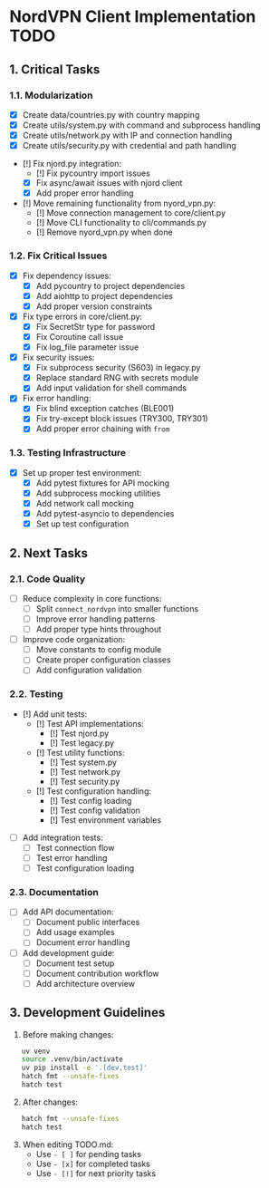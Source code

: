 # NordVPN Client Implementation TODO

## 1. Critical Tasks

### 1.1. Modularization

* [x] Create data/countries.py with country mapping
* [x] Create utils/system.py with command and subprocess handling
* [x] Create utils/network.py with IP and connection handling
* [x] Create utils/security.py with credential and path handling
* [!] Fix njord.py integration:
  + [!] Fix pycountry import issues
  + [x] Fix async/await issues with njord client
  + [x] Add proper error handling
* [!] Move remaining functionality from nyord_vpn.py:
  + [!] Move connection management to core/client.py
  + [!] Move CLI functionality to cli/commands.py
  + [!] Remove nyord_vpn.py when done

### 1.2. Fix Critical Issues

* [x] Fix dependency issues:
  + [x] Add pycountry to project dependencies
  + [x] Add aiohttp to project dependencies
  + [x] Add proper version constraints
* [x] Fix type errors in core/client.py:
  + [x] Fix SecretStr type for password
  + [x] Fix Coroutine call issue
  + [x] Fix log_file parameter issue
* [x] Fix security issues:
  + [x] Fix subprocess security (S603) in legacy.py
  + [x] Replace standard RNG with secrets module
  + [x] Add input validation for shell commands
* [x] Fix error handling:
  + [x] Fix blind exception catches (BLE001)
  + [x] Fix try-except block issues (TRY300, TRY301)
  + [x] Add proper error chaining with `from`

### 1.3. Testing Infrastructure

* [x] Set up proper test environment:
  + [x] Add pytest fixtures for API mocking
  + [x] Add subprocess mocking utilities
  + [x] Add network call mocking
  + [x] Add pytest-asyncio to dependencies
  + [x] Set up test configuration

## 2. Next Tasks

### 2.1. Code Quality

* [ ] Reduce complexity in core functions:
  + [ ] Split `connect_nordvpn` into smaller functions
  + [ ] Improve error handling patterns
  + [ ] Add proper type hints throughout
* [ ] Improve code organization:
  + [ ] Move constants to config module
  + [ ] Create proper configuration classes
  + [ ] Add configuration validation

### 2.2. Testing

* [!] Add unit tests:
  + [!] Test API implementations:
    + [!] Test njord.py
    + [!] Test legacy.py
  + [!] Test utility functions:
    + [!] Test system.py
    + [!] Test network.py
    + [!] Test security.py
  + [!] Test configuration handling:
    + [!] Test config loading
    + [!] Test config validation
    + [!] Test environment variables
* [ ] Add integration tests:
  + [ ] Test connection flow
  + [ ] Test error handling
  + [ ] Test configuration loading

### 2.3. Documentation

* [ ] Add API documentation:
  + [ ] Document public interfaces
  + [ ] Add usage examples
  + [ ] Document error handling
* [ ] Add development guide:
  + [ ] Document test setup
  + [ ] Document contribution workflow
  + [ ] Add architecture overview

## 3. Development Guidelines

1. Before making changes:

   

```bash
   uv venv
   source .venv/bin/activate
   uv pip install -e '.[dev,test]'
   hatch fmt --unsafe-fixes
   hatch test
   ```

2. After changes:

   

```bash
   hatch fmt --unsafe-fixes
   hatch test
   ```

3. When editing TODO.md:
   - Use `- [ ]` for pending tasks
   - Use `- [x]` for completed tasks
   - Use `- [!]` for next priority tasks 

